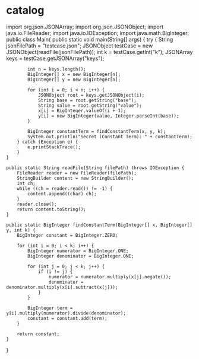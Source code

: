 # catalog
import org.json.JSONArray;
import org.json.JSONObject;
import java.io.FileReader;
import java.io.IOException;
import java.math.BigInteger;
public class Main{
    public static void main(String[] args) {
        try {
            String jsonFilePath = "testcase.json";
            JSONObject testCase = new JSONObject(readFile(jsonFilePath));
            int k = testCase.getInt("k");
            JSONArray keys = testCase.getJSONArray("keys");

            int n = keys.length();
            BigInteger[] x = new BigInteger[n];
            BigInteger[] y = new BigInteger[n];

            for (int i = 0; i < n; i++) {
                JSONObject root = keys.getJSONObject(i);
                String base = root.getString("base");
                String value = root.getString("value");
                x[i] = BigInteger.valueOf(i + 1);
                y[i] = new BigInteger(value, Integer.parseInt(base));
            }

            BigInteger constantTerm = findConstantTerm(x, y, k);
            System.out.println("Secret (Constant Term): " + constantTerm);
        } catch (Exception e) {
            e.printStackTrace();
        }
    }

    public static String readFile(String filePath) throws IOException {
        FileReader reader = new FileReader(filePath);
        StringBuilder content = new StringBuilder();
        int ch;
        while ((ch = reader.read()) != -1) {
            content.append((char) ch);
        }
        reader.close();
        return content.toString();
    }

    public static BigInteger findConstantTerm(BigInteger[] x, BigInteger[] y, int k) {
        BigInteger constant = BigInteger.ZERO;

        for (int i = 0; i < k; i++) {
            BigInteger numerator = BigInteger.ONE;
            BigInteger denominator = BigInteger.ONE;

            for (int j = 0; j < k; j++) {
                if (i != j) {
                    numerator = numerator.multiply(x[j].negate());
                    denominator = denominator.multiply(x[i].subtract(x[j]));
                }
            }

            BigInteger term = y[i].multiply(numerator).divide(denominator);
            constant = constant.add(term);
        }

        return constant;
    }
}
